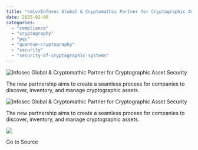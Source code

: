 ```yaml
---
title: "<div>Infosec Global & Cryptomathic Partner for Cryptographic Asset Security</div>"
date: 2025-02-06
categories: 
  - "compliance"
  - "cryptography"
  - "pqc"
  - "quantum-cryptography"
  - "security"
  - "security-of-cryptographic-systems"
---
```


![Infosec Global & Cryptomathic Partner for Cryptographic Asset Security](https://www.cryptomathic.com/hubfs/Cryptomathic%20x%20PQ%20ISG.png)

The new partnership aims to create a seamless process for companies to discover, inventory, and manage cryptographic assets.

![Infosec Global & Cryptomathic Partner for Cryptographic Asset Security](https://www.cryptomathic.com/hubfs/Cryptomathic%20x%20PQ%20ISG.png)

The new partnership aims to create a seamless process for companies to discover, inventory, and manage cryptographic assets.

![](https://track.hubspot.com/__ptq.gif?a=531679&k=14&r=https%3A%2F%2Fwww.cryptomathic.com%2Fblog%2Fcryptomathic-and-infosecglobal&bu=https%253A%252F%252Fwww.cryptomathic.com%252Fblog&bvt=rss)

Go to Source
